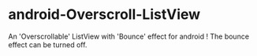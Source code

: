 android-Overscroll-ListView
===========================

An 'Overscrollable' ListView with 'Bounce' effect for android ! The bounce effect can be turned off.
